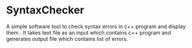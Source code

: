 # SyntaxChecker

A simple software tool to check syntax errors in c++ program and display them .
It takes text file as an input which contains c++ program and generates output file which contains list of errors.
